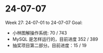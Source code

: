 # 24-07-07
Week 27: 24-07-01 to 24-07-07
Goal:
- 小林图解操作系统: 70 / 743
- MySQL 是怎样运行的，目前进度 352 / 389
- 抽奖项目第二部分。目前进度：15 / 19
